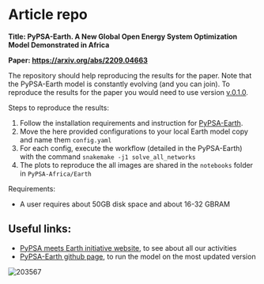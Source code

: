 # Article repo

**Title: PyPSA-Earth. A New Global Open Energy System Optimization Model Demonstrated in Africa**

**Paper: https://arxiv.org/abs/2209.04663**

The repository should help reproducing the results for the paper. Note that the PyPSA-Earth model is constantly evolving (and you can join). To reproduce the results for the paper you would need to use version [v.0.1.0](https://github.com/pypsa-meets-earth/pypsa-earth/releases/tag/v0.1.0).

Steps to reproduce the results:
1. Follow the installation requirements and instruction for [PyPSA-Earth](https://github.com/pypsa-meets-earth/pypsa-earth).
2. Move the here provided configurations to your local Earth model copy and name them `config.yaml`
3. For each config, execute the workflow (detailed in the PyPSA-Earth) with the command `snakemake -j1 solve_all_networks`
4. The plots to reproduce the all images are shared in the `notebooks` folder in `PyPSA-Africa/Earth`

Requirements:
- A user requires about 50GB disk space and about 16-32 GBRAM

## Useful links:
- [PyPSA meets Earth initiative website](https://pypsa-meets-earth.github.io/), to see about all our activities
- [PyPSA-Earth github page](https://github.com/pypsa-meets-earth/pypsa-earth), to run the model on the most updated version


![203567](https://user-images.githubusercontent.com/61968949/232501154-07a40a53-06db-4e20-895d-8a0dfa9595b1.png)
